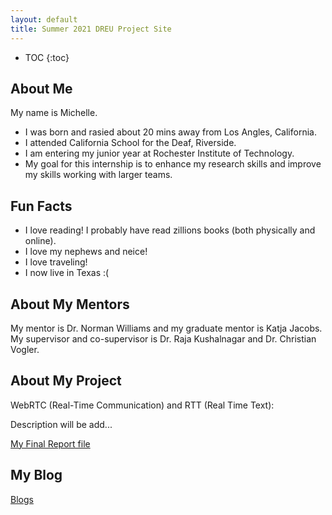 ```yaml
---
layout: default
title: Summer 2021 DREU Project Site
---
```


* TOC
{:toc}

## About Me

My name is Michelle. 
- I was born and rasied about 20 mins away from Los Angles, California. 
- I attended California School for the Deaf, Riverside. 
- I am entering my junior year at Rochester Institute of Technology.  
- My goal for this internship is to enhance my research skills and improve my skills working with larger teams.

## Fun Facts
- I love reading! I probably have read zillions books (both physically and online).
- I love my nephews and neice! 
- I love traveling! 
- I now live in Texas :( 


## About My Mentors

My mentor is Dr. Norman Williams and my graduate mentor is Katja Jacobs.
My supervisor and co-supervisor is Dr. Raja Kushalnagar and Dr. Christian Vogler. 

## About My Project

WebRTC (Real-Time Communication) and RTT (Real Time Text):

Description will be add...

[My Final Report file](files/finalreport.pdf)

## My Blog

[Blogs](blog.html)
